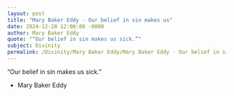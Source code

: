 ```yaml
---
layout: post
title: "Mary Baker Eddy - Our belief in sin makes us"
date: 2024-12-28 12:00:00 -0000
author: Mary Baker Eddy
quote: "“Our belief in sin makes us sick.”"
subject: Divinity
permalink: /Divinity/Mary Baker Eddy/Mary Baker Eddy - Our belief in sin makes us
---
```


“Our belief in sin makes us sick.”

- Mary Baker Eddy
